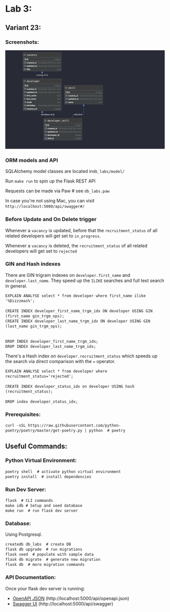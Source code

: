 # Lab 3:

## Variant 23:

### Screenshots:

![](lab_reports/db_schema.png)

### ORM models and API
SQLAlchemy model classes are located in`db_labs/model/`

Run `make run` to spin up the Flask REST API

Requests can be made via Paw  # see `db_labs.paw`

In case you're not using Mac, you can visit `http://localhost:5000/api/swagger#/`

### Before Update and On Delete trigger
Whenever a `vacancy` is updated, before that the `recruitment_status` of all related developers will get set to `in_progress`.

Whenever a `vacancy` is deleted, the `recruitment_status` of all related developers will get set to `rejected`


### GIN and Hash indexes
There are GIN trigram indexes on `developer.first_name` and `developer.last_name`. They speed up the `ILIKE` searches and full text search in general.
```
EXPLAIN ANALYSE select * from developer where first_name ilike '%Dizzzmas%';

CREATE INDEX developer_first_name_trgm_idx ON developer USING GIN (first_name gin_trgm_ops);
CREATE INDEX developer_last_name_trgm_idx ON developer USING GIN (last_name gin_trgm_ops);


DROP INDEX developer_first_name_trgm_idx;
DROP INDEX developer_last_name_trgm_idx;
``` 

There's a Hash index on `developer.recruitment_status` which speeds up the search via direct comparison with the `=` operator.
```
EXPLAIN ANALYSE select * from developer where recruitment_status='rejected';

CREATE INDEX developer_status_idx on developer USING hash (recruitment_status);

DROP index developer_status_idx;
```

### Prerequisites:

```
curl -sSL https://raw.githubusercontent.com/python-poetry/poetry/master/get-poetry.py | python  # poetry
```

## Useful Commands:

### Python Virtual Environment:

```
poetry shell  # activate python virtual environment
poetry install  # install dependencies
```

### Run Dev Server:

```
flask  # CLI commands
make idb # Setup and seed database
make run  # run flask dev server
```


### Database:
Using Postgresql.
```
createdb db_labs  # create DB
flask db upgrade  # run migrations
flask seed  # populate with sample data
flask db migrate  # generate new migration
flask db  # more migration commands
```

### API Documentation:

Once your flask dev server is running:

- [OpenAPI JSON](http://localhost:5000/api/openapi.json) (http://localhost:5000/api/openapi.json)
- [Swagger UI](http://localhost:5000/api/swagger) (http://localhost:5000/api/swagger)
